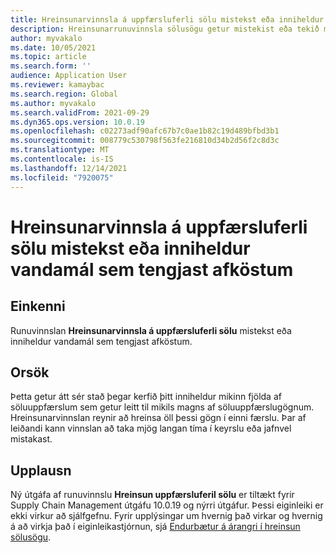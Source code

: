 ```yaml
---
title: Hreinsunarvinnsla á uppfærsluferli sölu mistekst eða inniheldur vandamál sem tengjast afköstum
description: Hreinsunarrunuvinnsla sölusögu getur mistekist eða tekið mjög langan tíma ef mikið er af söluuppfærslugögnum.
author: myvakalo
ms.date: 10/05/2021
ms.topic: article
ms.search.form: ''
audience: Application User
ms.reviewer: kamaybac
ms.search.region: Global
ms.author: myvakalo
ms.search.validFrom: 2021-09-29
ms.dyn365.ops.version: 10.0.19
ms.openlocfilehash: c02273adf90afc67b7c0ae1b82c19d489bfbd3b1
ms.sourcegitcommit: 008779c530798f563fe216810d34b2d56f2c8d3c
ms.translationtype: MT
ms.contentlocale: is-IS
ms.lasthandoff: 12/14/2021
ms.locfileid: "7920075"
---
```

# <a name="sales-update-history-cleanup-job-fails-or-has-performance-issues"></a>Hreinsunarvinnsla á uppfærsluferli sölu mistekst eða inniheldur vandamál sem tengjast afköstum

## <a name="symptoms"></a>Einkenni

Runuvinnslan **Hreinsunarvinnsla á uppfærsluferli sölu** mistekst eða inniheldur vandamál sem tengjast afköstum.  

## <a name="cause"></a>Orsök

Þetta getur átt sér stað þegar kerfið þitt inniheldur mikinn fjölda af söluuppfærslum sem getur leitt til mikils magns af söluuppfærslugögnum. Hreinsunarvinnslan reynir að hreinsa öll þessi gögn í einni færslu. Þar af leiðandi kann vinnslan að taka mjög langan tíma í keyrslu eða jafnvel mistakast.

## <a name="resolution"></a>Upplausn

Ný útgáfa af runuvinnslu **Hreinsun uppfærsluferil sölu** er tiltækt fyrir Supply Chain Management útgáfu 10.0.19 og nýrri útgáfur. Þessi eiginleiki er ekki virkur að sjálfgefnu. Fyrir upplýsingar um hvernig það virkar og hvernig á að virkja það í eiginleikastjórnun, sjá [Endurbætur á árangri í hreinsun sölusögu](../../sales-marketing/sales-update-history-cleanup-performance-improvements.md).

